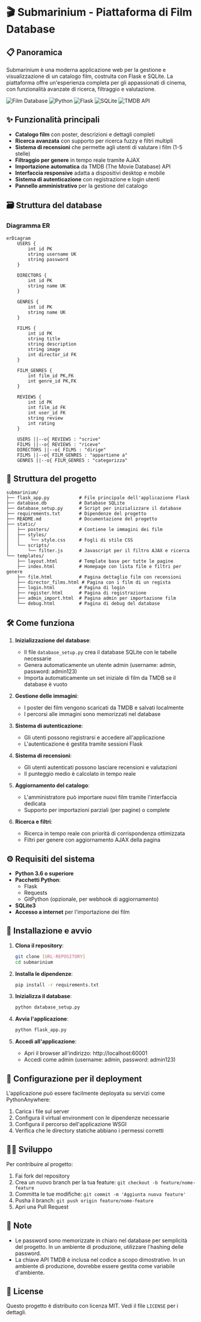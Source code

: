 # 🎬 Submarinium - Piattaforma di Film Database

## 📋 Panoramica
Submarinium è una moderna applicazione web per la gestione e visualizzazione di un catalogo film, costruita con Flask e SQLite. La piattaforma offre un'esperienza completa per gli appassionati di cinema, con funzionalità avanzate di ricerca, filtraggio e valutazione.

![Film Database](https://img.shields.io/badge/Film-Database-blue)
![Python](https://img.shields.io/badge/Python-3.6+-green)
![Flask](https://img.shields.io/badge/Flask-2.0.1-red)
![SQLite](https://img.shields.io/badge/SQLite-3-blue)
![TMDB API](https://img.shields.io/badge/TMDB-API-yellow)

## ✨ Funzionalità principali

- **Catalogo film** con poster, descrizioni e dettagli completi
- **Ricerca avanzata** con supporto per ricerca fuzzy e filtri multipli
- **Sistema di recensioni** che permette agli utenti di valutare i film (1-5 stelle)
- **Filtraggio per genere** in tempo reale tramite AJAX
- **Importazione automatica** da TMDB (The Movie Database) API
- **Interfaccia responsive** adatta a dispositivi desktop e mobile
- **Sistema di autenticazione** con registrazione e login utenti
- **Pannello amministrativo** per la gestione del catalogo

## 🗃️ Struttura del database

### Diagramma ER

```mermaid
erDiagram
    USERS {
        int id PK
        string username UK
        string password
    }
    
    DIRECTORS {
        int id PK
        string name UK
    }
    
    GENRES {
        int id PK
        string name UK
    }
    
    FILMS {
        int id PK
        string title
        string description
        string image
        int director_id FK
    }
    
    FILM_GENRES {
        int film_id PK,FK
        int genre_id PK,FK
    }
    
    REVIEWS {
        int id PK
        int film_id FK
        int user_id FK
        string review
        int rating
    }
    
    USERS ||--o{ REVIEWS : "scrive"
    FILMS ||--o{ REVIEWS : "riceve"
    DIRECTORS ||--o{ FILMS : "dirige"
    FILMS ||--o{ FILM_GENRES : "appartiene a"
    GENRES ||--o{ FILM_GENRES : "categorizza"
```

## 📂 Struttura del progetto

```
submarinium/
├── flask_app.py           # File principale dell'applicazione Flask
├── database.db            # Database SQLite
├── database_setup.py      # Script per inizializzare il database
├── requirements.txt       # Dipendenze del progetto
├── README.md              # Documentazione del progetto
├── static/
│   ├── posters/           # Contiene le immagini dei film
│   ├── styles/
│   │    └── style.css     # Fogli di stile CSS
│   └── scripts/
│       └── filter.js      # Javascript per il filtro AJAX e ricerca
└── templates/
    ├── layout.html        # Template base per tutte le pagine
    ├── index.html         # Homepage con lista film e filtri per genere
    ├── film.html          # Pagina dettaglio film con recensioni
    ├── director_films.html # Pagina con i film di un regista
    ├── login.html         # Pagina di login
    ├── register.html      # Pagina di registrazione
    ├── admin_import.html  # Pagina admin per importazione film
    └── debug.html         # Pagina di debug del database
```

## 🛠️ Come funziona

1. **Inizializzazione del database**:
   - Il file `database_setup.py` crea il database SQLite con le tabelle necessarie
   - Genera automaticamente un utente admin (username: admin, password: admin123)
   - Importa automaticamente un set iniziale di film da TMDB se il database è vuoto

2. **Gestione delle immagini**:
   - I poster dei film vengono scaricati da TMDB e salvati localmente
   - I percorsi alle immagini sono memorizzati nel database

3. **Sistema di autenticazione**:
   - Gli utenti possono registrarsi e accedere all'applicazione
   - L'autenticazione è gestita tramite sessioni Flask

4. **Sistema di recensioni**:
   - Gli utenti autenticati possono lasciare recensioni e valutazioni
   - Il punteggio medio è calcolato in tempo reale

5. **Aggiornamento del catalogo**:
   - L'amministratore può importare nuovi film tramite l'interfaccia dedicata
   - Supporto per importazioni parziali (per pagine) o complete

6. **Ricerca e filtri**:
   - Ricerca in tempo reale con priorità di corrispondenza ottimizzata
   - Filtri per genere con aggiornamento AJAX della pagina

## ⚙️ Requisiti del sistema

- **Python 3.6 o superiore**
- **Pacchetti Python**:
  - Flask
  - Requests
  - GitPython (opzionale, per webhook di aggiornamento)
- **SQLite3**
- **Accesso a internet** per l'importazione dei film

## 🚀 Installazione e avvio

1. **Clona il repository**:
   ```bash
   git clone [URL-REPOSITORY]
   cd submarinium
   ```

2. **Installa le dipendenze**:
   ```bash
   pip install -r requirements.txt
   ```

3. **Inizializza il database**:
   ```bash
   python database_setup.py
   ```

4. **Avvia l'applicazione**:
   ```bash
   python flask_app.py
   ```

5. **Accedi all'applicazione**:
   - Apri il browser all'indirizzo: http://localhost:60001
   - Accedi come admin (username: admin, password: admin123)

## 🔧 Configurazione per il deployment

L'applicazione può essere facilmente deployata su servizi come PythonAnywhere:

1. Carica i file sul server
2. Configura il virtual environment con le dipendenze necessarie
3. Configura il percorso dell'applicazione WSGI
4. Verifica che le directory statiche abbiano i permessi corretti

## 👨‍💻 Sviluppo

Per contribuire al progetto:

1. Fai fork del repository
2. Crea un nuovo branch per la tua feature: `git checkout -b feature/nome-feature`
3. Committa le tue modifiche: `git commit -m 'Aggiunta nuova feature'`
4. Pusha il branch: `git push origin feature/nome-feature`
5. Apri una Pull Request

## 📝 Note

- Le password sono memorizzate in chiaro nel database per semplicità del progetto. In un ambiente di produzione, utilizzare l'hashing delle password.
- La chiave API TMDB è inclusa nel codice a scopo dimostrativo. In un ambiente di produzione, dovrebbe essere gestita come variabile d'ambiente.

## 📜 License

Questo progetto è distribuito con licenza MIT. Vedi il file `LICENSE` per i dettagli.